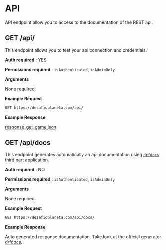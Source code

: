 # API

API endpoint allow you to access to the documentation of the REST api.

GET /api/
--

This endpoint allows you to test your api connection and credentials.

**Auth required** : YES

**Permissions required** : `isAuthenticated`, `isAdminOnly`

**Arguments**

None required.

**Example Request**

```bash
GET https://desafioplaneta.com/api/
```

**Example Response**

[response_get_game.json](responses/response_get_api.json)

GET /api/docs
--

This endpoint generates automatically an api documentation using [`drfdocs`](https://github.com/manosim/django-rest-framework-docs) third part application.

**Auth required** : NO

**Permissions required** : `isAuthenticated`, `isAdminOnly`

**Arguments**

None required.

**Example Request**

```bash
GET https://desafioplaneta.com/api/docs/
```

**Example Response**

Auto generated response documentation. Take look at the official generator [drfdocs](https://github.com/manosim/django-rest-framework-docs).